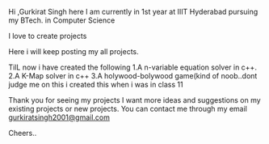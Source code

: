 Hi ,Gurkirat Singh here
I am currently in 1st year at IIIT Hyderabad pursuing my BTech. in Computer Science

I love to create projects

Here i will keep posting my all projects.

TilL now i have created the following
  1.A n-variable equation solver in c++.
  2.A K-Map solver in c++
  3.A holywood-bolywood game(kind of noob..dont judge me on this i created this when i was in class 11

 Thank you for seeing my projects
 I want more ideas and suggestions on my existing projects or new projects.
 You can contact me through my email gurkiratsingh2001@gmail.com

 Cheers..
 



